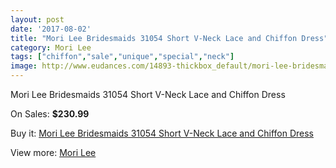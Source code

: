 ```yaml
---
layout: post
date: '2017-08-02'
title: "Mori Lee Bridesmaids 31054 Short V-Neck Lace and Chiffon Dress"
category: Mori Lee
tags: ["chiffon","sale","unique","special","neck"]
image: http://www.eudances.com/14893-thickbox_default/mori-lee-bridesmaids-31054-short-v-neck-lace-and-chiffon-dress.jpg
---
```

Mori Lee Bridesmaids 31054 Short V-Neck Lace and Chiffon Dress

On Sales: **$230.99**
<a href="https://www.eudances.com/en/mori-lee/4434-mori-lee-bridesmaids-31054-short-v-neck-lace-and-chiffon-dress.html"><amp-img layout="responsive" width="600" height="600" src="//www.eudances.com/14893-thickbox_default/mori-lee-bridesmaids-31054-short-v-neck-lace-and-chiffon-dress.jpg" alt="Mori Lee Bridesmaids 31054 Short V-Neck Lace and Chiffon Dress 0" /></a>
<a href="https://www.eudances.com/en/mori-lee/4434-mori-lee-bridesmaids-31054-short-v-neck-lace-and-chiffon-dress.html"><amp-img layout="responsive" width="600" height="600" src="//www.eudances.com/14897-thickbox_default/mori-lee-bridesmaids-31054-short-v-neck-lace-and-chiffon-dress.jpg" alt="Mori Lee Bridesmaids 31054 Short V-Neck Lace and Chiffon Dress 1" /></a>
<a href="https://www.eudances.com/en/mori-lee/4434-mori-lee-bridesmaids-31054-short-v-neck-lace-and-chiffon-dress.html"><amp-img layout="responsive" width="600" height="600" src="//www.eudances.com/14896-thickbox_default/mori-lee-bridesmaids-31054-short-v-neck-lace-and-chiffon-dress.jpg" alt="Mori Lee Bridesmaids 31054 Short V-Neck Lace and Chiffon Dress 2" /></a>
<a href="https://www.eudances.com/en/mori-lee/4434-mori-lee-bridesmaids-31054-short-v-neck-lace-and-chiffon-dress.html"><amp-img layout="responsive" width="600" height="600" src="//www.eudances.com/14895-thickbox_default/mori-lee-bridesmaids-31054-short-v-neck-lace-and-chiffon-dress.jpg" alt="Mori Lee Bridesmaids 31054 Short V-Neck Lace and Chiffon Dress 3" /></a>
<a href="https://www.eudances.com/en/mori-lee/4434-mori-lee-bridesmaids-31054-short-v-neck-lace-and-chiffon-dress.html"><amp-img layout="responsive" width="600" height="600" src="//www.eudances.com/14894-thickbox_default/mori-lee-bridesmaids-31054-short-v-neck-lace-and-chiffon-dress.jpg" alt="Mori Lee Bridesmaids 31054 Short V-Neck Lace and Chiffon Dress 4" /></a>

Buy it: [Mori Lee Bridesmaids 31054 Short V-Neck Lace and Chiffon Dress](https://www.eudances.com/en/mori-lee/4434-mori-lee-bridesmaids-31054-short-v-neck-lace-and-chiffon-dress.html "Mori Lee Bridesmaids 31054 Short V-Neck Lace and Chiffon Dress")

View more: [Mori Lee](https://www.eudances.com/en/65-mori-lee "Mori Lee")